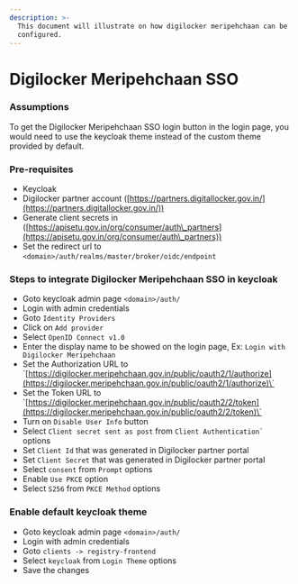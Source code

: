 ```yaml
---
description: >-
  This document will illustrate on how digilocker meripehchaan can be
  configured.
---
```


# Digilocker Meripehchaan SSO

### Assumptions

To get the Digilocker Meripehchaan SSO login button in the login page, you would need to use the keycloak theme instead of the custom theme provided by default.

### Pre-requisites

* Keycloak
* Digilocker partner account ([https://partners.digitallocker.gov.in/](https://partners.digitallocker.gov.in/))
* Generate client secrets in  ([https://apisetu.gov.in/org/consumer/auth\_partners](https://apisetu.gov.in/org/consumer/auth\_partners))
* Set the redirect url to `<domain>/auth/realms/master/broker/oidc/endpoint`

### Steps to integrate Digilocker Meripehchaan SSO in keycloak

* Goto keycloak admin page `<domain>/auth/`
* Login with admin credentials
* Goto `Identity Providers`
* Click on `Add provider`
* Select `OpenID Connect v1.0`
* Enter the display name to be showed on the login page, Ex: `Login with Digilocker Meripehchaan`
* Set the Authorization URL to \`[https://digilocker.meripehchaan.gov.in/public/oauth2/1/authorize](https://digilocker.meripehchaan.gov.in/public/oauth2/1/authorize)\`
* Set the Token URL to \`[https://digilocker.meripehchaan.gov.in/public/oauth2/2/token](https://digilocker.meripehchaan.gov.in/public/oauth2/2/token)\`
* Turn on `Disable User Info` button
* Select `Client secret sent as post` from `` Client Authentication` `` options
* Set `Client Id` that was generated in Digilocker partner portal
* Set `Client Secret` that was generated in Digilocker partner portal
* Select `consent` from `Prompt` options
* Enable `Use PKCE` option
* Select `S256` from `PKCE Method` options

### Enable default keycloak theme

* Goto keycloak admin page `<domain>/auth/`
* Login with admin credentials
* Goto `clients -> registry-frontend`&#x20;
* Select `keycloak` from `Login Theme` options
* Save the changes

